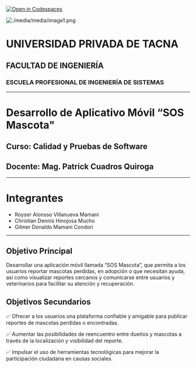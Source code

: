 [![Open in Codespaces](https://classroom.github.com/assets/launch-codespace-2972f46106e565e64193e422d61a12cf1da4916b45550586e14ef0a7c637dd04.svg)](https://classroom.github.com/open-in-codespaces?assignment_repo_id=18703117)

[comment]: <img src="./media/logo-upt.png" style="width:1.088in;height:1.46256in" alt="escudo.png" />

![./media/media/image1.png](./media/logo-upt.png)

# **UNIVERSIDAD PRIVADA DE TACNA**  
## **FACULTAD DE INGENIERÍA**  
### **ESCUELA PROFESIONAL DE INGENIERÍA DE SISTEMAS**  

---

# **Desarrollo de Aplicativo Móvil “SOS Mascota"**

## **Curso:** Calidad y Pruebas de Software
## **Docente:** Mag. Patrick Cuadros Quiroga  

---

# Integrantes
- Royser Alonsso Villanueva Mamani
- Christian Dennis Hinojosa Mucho
- Gilmer Donaldo Mamani Condori

---

## Objetivo Principal

Desarrollar una aplicación móvil llamada “SOS Mascota”, que permita a los usuarios reportar mascotas perdidas, en adopción o que necesitan ayuda, así como visualizar reportes cercanos y comunicarse entre usuarios y veterinarios para facilitar su atención y recuperación.

## Objetivos Secundarios
✅ Ofrecer a los usuarios una plataforma confiable y amigable para publicar reportes de mascotas perdidas o encontradas.

✅ Aumentar las posibilidades de reencuentro entre dueños y mascotas a través de la localización y visibilidad del reporte.

✅ Impulsar el uso de herramientas tecnológicas para mejorar la participación ciudadana en causas sociales.


